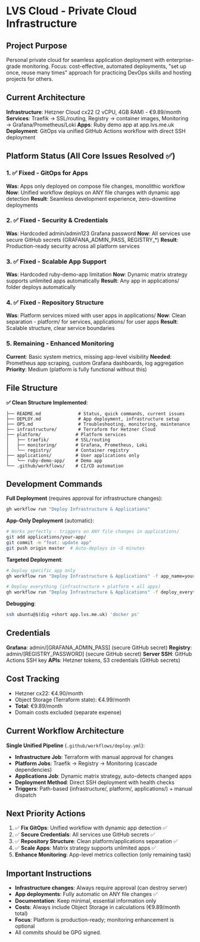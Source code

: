 # LVS Cloud - Private Cloud Infrastructure

## Project Purpose

Personal private cloud for seamless application deployment with enterprise-grade monitoring. Focus: cost-effective, automated deployments, "set up once, reuse many times" approach for practicing DevOps skills and hosting projects for others.

## Current Architecture

**Infrastructure**: Hetzner Cloud cx22 (2 vCPU, 4GB RAM) - €9.89/month
**Services**: Traefik → SSL/routing, Registry → container images, Monitoring → Grafana/Prometheus/Loki
**Apps**: Ruby demo app at app.lvs.me.uk
**Deployment**: GitOps via unified GitHub Actions workflow with direct SSH deployment

## Platform Status (All Core Issues Resolved ✅)

### 1. ✅ Fixed - GitOps for Apps
**Was**: Apps only deployed on compose file changes, monolithic workflow
**Now**: Unified workflow deploys on ANY file changes with dynamic app detection
**Result**: Seamless development experience, zero-downtime deployments

### 2. ✅ Fixed - Security & Credentials
**Was**: Hardcoded admin/admin123 Grafana password
**Now**: All services use secure GitHub secrets (GRAFANA_ADMIN_PASS, REGISTRY_*)
**Result**: Production-ready security across all platform services

### 3. ✅ Fixed - Scalable App Support
**Was**: Hardcoded ruby-demo-app limitation
**Now**: Dynamic matrix strategy supports unlimited apps automatically
**Result**: Any app in applications/ folder deploys automatically

### 4. ✅ Fixed - Repository Structure
**Was**: Platform services mixed with user apps in applications/
**Now**: Clean separation - platform/ for services, applications/ for user apps
**Result**: Scalable structure, clear service boundaries

### 5. Remaining - Enhanced Monitoring
**Current**: Basic system metrics, missing app-level visibility
**Needed**: Prometheus app scraping, custom Grafana dashboards, log aggregation
**Priority**: Medium (platform is fully functional without this)

## File Structure

**✅ Clean Structure Implemented**:
```
├── README.md              # Status, quick commands, current issues
├── DEPLOY.md              # App deployment, infrastructure setup
├── OPS.md                 # Troubleshooting, monitoring, maintenance
├── infrastructure/        # Terraform for Hetzner Cloud
├── platform/             # Platform services
│   ├── traefik/          # SSL/routing
│   ├── monitoring/       # Grafana, Prometheus, Loki
│   └── registry/         # Container registry
├── applications/         # User applications only
│   └── ruby-demo-app/    # Demo app
└── .github/workflows/    # CI/CD automation
```

## Development Commands

**Full Deployment** (requires approval for infrastructure changes):
```bash
gh workflow run "Deploy Infrastructure & Applications"
```

**App-Only Deployment** (automatic):
```bash
# Works perfectly - triggers on ANY file changes in applications/
git add applications/your-app/
git commit -m "feat: update app"
git push origin master  # Auto-deploys in ~5 minutes
```

**Targeted Deployment**:
```bash
# Deploy specific app only
gh workflow run "Deploy Infrastructure & Applications" -f app_name=your-app

# Deploy everything (infrastructure + platform + all apps)
gh workflow run "Deploy Infrastructure & Applications" -f deploy_everything=true
```

**Debugging**:
```bash
ssh ubuntu@$(dig +short app.lvs.me.uk) 'docker ps'
```

## Credentials

**Grafana**: admin/[GRAFANA_ADMIN_PASS] (secure GitHub secret)
**Registry**: admin/[REGISTRY_PASSWORD] (secure GitHub secret)
**Server SSH**: GitHub Actions SSH key
**APIs**: Hetzner tokens, S3 credentials (GitHub secrets)

## Cost Tracking

- Hetzner cx22: €4.90/month
- Object Storage (Terraform state): €4.99/month
- **Total**: €9.89/month
- Domain costs excluded (separate expense)

## Current Workflow Architecture

**Single Unified Pipeline** (`.github/workflows/deploy.yml`):
- **Infrastructure Job**: Terraform with manual approval for changes
- **Platform Jobs**: Traefik → Registry → Monitoring (cascade dependencies)
- **Applications Job**: Dynamic matrix strategy, auto-detects changed apps
- **Deployment Method**: Direct SSH deployment with health checks
- **Triggers**: Path-based (infrastructure/, platform/, applications/) + manual dispatch

## Next Priority Actions

1. ✅ **Fix GitOps**: Unified workflow with dynamic app detection ✅
2. ✅ **Secure Credentials**: All services use GitHub secrets ✅
3. ✅ **Repository Structure**: Clean platform/applications separation ✅
4. ✅ **Scale Apps**: Matrix strategy supports unlimited apps ✅
5. **Enhance Monitoring**: App-level metrics collection (only remaining task)

## Important Instructions

- **Infrastructure changes**: Always require approval (can destroy server)
- **App deployments**: Fully automatic on ANY file changes ✅
- **Documentation**: Keep minimal, essential information only
- **Costs**: Always include Object Storage in calculations (€9.89/month total)
- **Focus**: Platform is production-ready; monitoring enhancement is optional
- All commits should be GPG signed.

